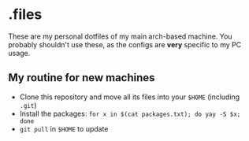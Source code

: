 # .files
These are my personal dotfiles of my main arch-based machine. You probably shouldn't use these, as the configs are **very** specific to my PC usage.

## My routine for new machines
* Clone this repository and move all its files into your `$HOME` (including `.git`)
* Install the packages: `for x in $(cat packages.txt); do yay -S $x; done`
* `git pull` in `$HOME` to update
